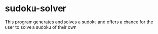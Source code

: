 # sudoku-solver
This program generates and solves a sudoku and offers a chance for the user to solve a sudoku of their own
